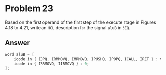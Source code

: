 # Problem 23

Based on the first operand of the first step of the execute stage in Figures 4.18 to
4.21, write an `HCL` description for the signal `aluB` in `SEQ`.

## Answer

```C
word aluB = [
    icode in { IOPQ, IRMMOVQ, IMRMOVQ, IPUSHQ, IPOPQ, ICALL, IRET } : valB;
    icode in { IRRMOVQ, IIRMOVQ } : 0;
];
```
